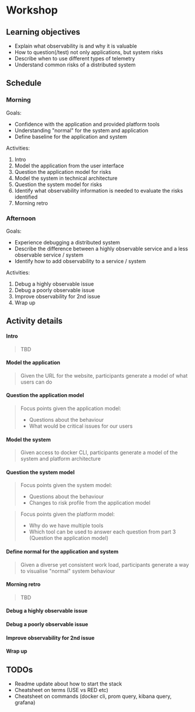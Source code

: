# Workshop

## Learning objectives

* Explain what observability is and why it is valuable
* How to question(/test) not only applications, but system risks
* Describe when to use different types of telemetry
* Understand common risks of a distributed system

## Schedule

### Morning

Goals:
* Confidence with the application and provided platform tools
* Understanding "normal" for the system and application
* Define baseline for the application and system

Activities:
1. Intro
1. Model the application from the user interface
1. Question the application model for risks
1. Model the system in technical architecture
1. Question the system model for risks
1. Identify what observability information is needed to evaluate the risks identified
1. Morning retro

### Afternoon

Goals:
* Experience debugging a distributed system
* Describe the difference between a highly observable service and a less observable service / system
* Identify how to add observability to a service / system

Activities:
1. Debug a highly observable issue
1. Debug a poorly observable issue
1. Improve observability for 2nd issue
1. Wrap up


## Activity details

#### Intro

> TBD

#### Model the application

> Given the URL for the website, participants generate a model of what users can do

#### Question the application model

> Focus points given the application model:
> * Questions about the behaviour
> * What would be critical issues for our users

#### Model the system

> Given access to docker CLI, participants generate a model of the system and platform architecture

#### Question the system model

> Focus points given the system model:
> * Questions about the behaviour
> * Changes to risk profile from the application model

> Focus points given the platform model:
> * Why do we have multiple tools
> * Which tool can be used to answer each question from part 3 (Question the application model)

#### Define normal for the application and system

> Given a diverse yet consistent work load, participants generate a way to visualise "normal" system behaviour


#### Morning retro

> TBD


#### Debug a highly observable issue


#### Debug a poorly observable issue


#### Improve observability for 2nd issue


#### Wrap up


## TODOs

* Readme update about how to start the stack
* Cheatsheet on terms (USE vs RED etc)
* Cheatsheet on commands (docker cli, prom query, kibana query, grafana)

